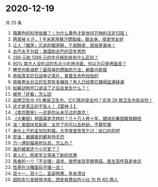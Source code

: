 # 2020-12-19

共 25 条

<!-- BEGIN ZHIHUVIDEO -->
<!-- 最后更新时间 Sat Dec 19 2020 18:09:45 GMT+0800 (CST) -->
1. [搞黄色的科学依据？！为什么黄色才是世间万物的注定归宿！](https://www.zhihu.com/zvideo/1323592607676067840)
1. [两周掉 6 斤，1 平米家用暴汗燃脂操，瘦全身，宿舍党友好](https://www.zhihu.com/zvideo/1323573670363377664)
1. [让人「榴莲」忘返的榴莲酥，千层酥皮，层层是美味！](https://www.zhihu.com/zvideo/1323306216076677120)
1. [古巴永不为奴：美国和古巴的百年恩怨](https://www.zhihu.com/zvideo/1323316483061878784)
1. [299 元和 1399 元的牛仔裤到底有什么区别？](https://www.zhihu.com/zvideo/1323341239685353472)
1. [90% 南方人没吃过的东北小吃烤冷面，你以为只是烤面皮？](https://www.zhihu.com/zvideo/1323250268176547840)
1. [睡觉也能减肥？最简单的燃脂肪方法，躺着也能瘦](https://www.zhihu.com/zvideo/1323330361439371264)
1. [绝版真实抗日战争记录片，冒着生命危险拍的](https://www.zhihu.com/zvideo/1323210170458165248)
1. [挑拨男女对立的生意有多赚钱？有人已经靠它赚得盆满钵满](https://www.zhihu.com/zvideo/1323353796756316160)
1. [如果动物开口说话了之后会发生什么？！](https://www.zhihu.com/zvideo/1323292223299997696)
1. [被夸「好看」怎么回](https://www.zhihu.com/zvideo/1323365056881274880)
1. [品牌卫生巾 VS 散装卫生巾，它们真的安全吗？实测 26 款卫生巾告诉你！](https://www.zhihu.com/zvideo/1323306672476340224)
1. [这才是真正的干饭人！【雷神 3 】](https://www.zhihu.com/zvideo/1323336694658383872)
1. [《南京图鉴》—这是你从未见过的南京！](https://www.zhihu.com/zvideo/1323280579979706368)
1. [《大秦赋》郑国渠是怎样的？几十万人修十年，建成后秦国粮食翻倍](https://www.zhihu.com/zvideo/1323333211150393344)
1. [淦！美国扶贫新政：太穷了你可以去抢劫，不算犯罪](https://www.zhihu.com/zvideo/1323268956925116416)
1. [身价上万的孟加拉豹猫，大学食堂苦苦乞讨：给口吃的吧](https://www.zhihu.com/zvideo/1323206781120851968)
1. [昆虫：被偏爱的都有恃无恐](https://www.zhihu.com/zvideo/1323258146765365248)
1. [万一遇到猫来抢玩具，怎么办？](https://www.zhihu.com/zvideo/1322994118729678848)
1. [谁的被窝还个小可爱了？](https://www.zhihu.com/zvideo/1322924237867425792)
1. [家人们，胖家军又带来了新的优惠](https://www.zhihu.com/zvideo/1323209242447118336)
1. [患者的一个「不合理」请求，居然发现早期胃癌，医生高呼真是幸运](https://www.zhihu.com/zvideo/1323198527111847936)
1. [性感在沙雕面前不堪一击！](https://www.zhihu.com/zvideo/1322911068071714816)
1. [双十一，双十二，圣诞特惠，年末清仓](https://www.zhihu.com/zvideo/1323209893470060544)
1. [因别车引发肢体冲突，西安收费站外小伙 10 秒 KO 两人](https://www.zhihu.com/zvideo/1322951157300137984)
<!-- END ZHIHUVIDEO -->
